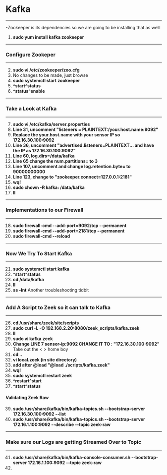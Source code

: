 # Kafka
---
-Zookeeper is its dependencies so we are going to be installing that as well
1. **sudo yum install kafka zookeeper**
---
### Configure Zookeper
---
2. **sudo vi /etc/zookeeper/zoo.cfg**
3. No changes to be made, just browse
4. **sudo systemctl start zookeeper**
5. **^start^status**
6. **^status^enable**
---
### Take a Look at Kafka
---
7. **sudo vi /etc/kafka/server.properties**
8. **Line 31, uncomment "listeners = PLAINTEXT:/your.host.name:9092"**
9. **Replace the your.host.name with your sensor IP so 172.16.30.100:9092**
10. **Line 36, uncomment "advertised.listeners=PLAINTEXT... and have the IP as 172.16.30.100:9092"**
11. **Line 60, log.dirs=/data/kafka**
12. **Line 65 change the num.partitions= to 3**
13. **Line 107, uncomment and change log.retention.byte= to 90000000000**
14. **Line 123, change to "zookeeper.connect=127.0.0.1:2181"**
15. **wq!**
16. **sudo chown -R kafka: /data/kafka**
17. **ll**
---
### Implementations to our Firewall
---
18. **sudo firewall-cmd --add-port=9092/tcp --permanent**
19. **sudo firewall-cmd --add-port=2181/tcp --permanent**
20. **sudo firewall-cmd --reload**
---
### Now We Try To Start Kafka
---
21. **sudo systemctl start kafka**
22. **^start^status**
23. **cd /data/kafka**
24. **ll**
25. **ss -lnt** Another troubleshooting tidbit
---
### Add A Script to Zeek so it can talk to Kafka
---
26. **cd /usr/share/zeek/site/scripts**
27. **sudo curl -L -O 192.168.2.20:8080/zeek_scripts/kafka.zeek**
28. **ll**
29. **sudo vi kafka.zeek**
30. **Change LINE 7 sensor-ip:9092 CHANGE IT TO : "172.16.30.100:9092"** Take out the < > home boy
31. **cd ..**
32. **vi local.zeek (in site directory)**
33. **add after @load "@load ./scripts/kafka.zeek"**
34. **wq!**
35. **sudo systemctl restart zeek**
36. **^restart^start**
37. **^start^status**
#### Validating Zeek Raw
39. **sudo /usr/share/kafka/bin/kafka-topics.sh --bootstrap-server 172.16.30.100:9092 --list**
40. **sudo /usr/share/kafka/bin/kafka-topics.sh --bootstrap-server 172.16.1.100:9092 --describe --topic zeek-raw**
---
### Make sure our Logs are getting Streamed Over to Topic
---
41. **sudo /usr/share/kafka/bin/kafka-console-consumer.sh --bootstrap-server 172.16.1.100:9092 --topic zeek-raw**
42.   
